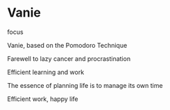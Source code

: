 # Vanie
focus

Vanie, based on the Pomodoro Technique

Farewell to lazy cancer and procrastination

Efficient learning and work

The essence of planning life is to manage its own time

Efficient work, happy life

